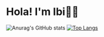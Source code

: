 # Hola! I'm Ibi🫶🏾
![Anurag's GitHub stats](https://github-readme-stats.vercel.app/api?username=Ibitolapatrick&show_icons=true&theme=radical)
[![Top Langs](https://github-readme-stats.vercel.app/api/top-langs/?username=ibitolapatrick)](https://github.com/anuraghazra/github-readme-stats)

